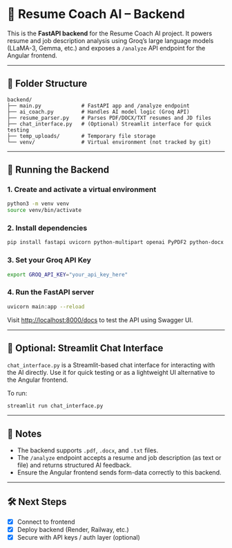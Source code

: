 # 🧠 Resume Coach AI – Backend

This is the **FastAPI backend** for the Resume Coach AI project. It powers resume and job description analysis using Groq’s large language models (LLaMA-3, Gemma, etc.) and exposes a `/analyze` API endpoint for the Angular frontend.

---

## 📂 Folder Structure

```
backend/
├── main.py             # FastAPI app and /analyze endpoint
├── ai_coach.py         # Handles AI model logic (Groq API)
├── resume_parser.py    # Parses PDF/DOCX/TXT resumes and JD files
├── chat_interface.py   # (Optional) Streamlit interface for quick testing
├── temp_uploads/       # Temporary file storage
└── venv/               # Virtual environment (not tracked by git)
```

---

## 🚀 Running the Backend

### 1. Create and activate a virtual environment

```bash
python3 -m venv venv
source venv/bin/activate
```

### 2. Install dependencies

```bash
pip install fastapi uvicorn python-multipart openai PyPDF2 python-docx
```

### 3. Set your Groq API Key

```bash
export GROQ_API_KEY="your_api_key_here"
```

### 4. Run the FastAPI server

```bash
uvicorn main:app --reload
```

Visit [http://localhost:8000/docs](http://localhost:8000/docs) to test the API using Swagger UI.

---

## 💬 Optional: Streamlit Chat Interface

`chat_interface.py` is a Streamlit-based chat interface for interacting with the AI directly. Use it for quick testing or as a lightweight UI alternative to the Angular frontend.

To run:

```bash
streamlit run chat_interface.py
```

---

## 📎 Notes

- The backend supports `.pdf`, `.docx`, and `.txt` files.
- The `/analyze` endpoint accepts a resume and job description (as text or file) and returns structured AI feedback.
- Ensure the Angular frontend sends form-data correctly to this backend.

---

## 🛠️ Next Steps

- [x] Connect to frontend
- [x] Deploy backend (Render, Railway, etc.)
- [x] Secure with API keys / auth layer (optional)
